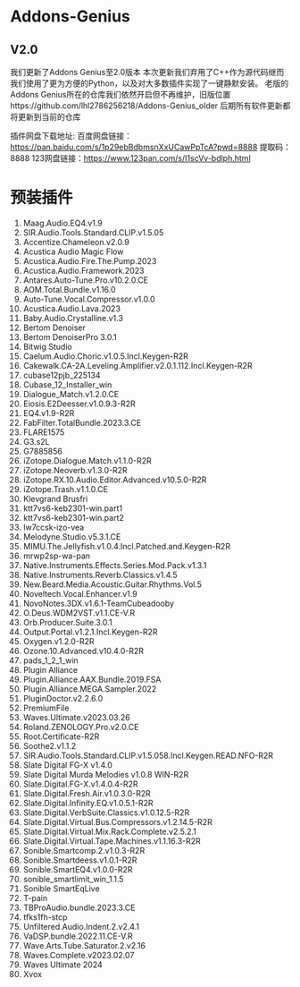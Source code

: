 # Addons-Genius
## V2.0
我们更新了Addons Genius至2.0版本
本次更新我们弃用了C++作为源代码继而我们使用了更为方便的Python，以及对大多数插件实现了一键静默安装。
老版的Addons Genius所在的仓库我们依然开启但不再维护，旧版位置https://github.com/lhl2786256218/Addons-Genius_older
后期所有软件更新都将更新到当前的仓库

插件网盘下载地址:
百度网盘链接：https://pan.baidu.com/s/1p29ebBdbmsnXxUCawPpTcA?pwd=8888 
提取码：8888
123网盘链接：https://www.123pan.com/s/I1scVv-bdlph.html

# 预装插件
 1. Maag.Audio.EQ4.v1.9
 2. SIR.Audio.Tools.Standard.CLIP.v1.5.05
 3. Accentize.Chameleon.v2.0.9
 4. Acustica Audio Magic Flow
 5. Acustica.Audio.Fire.The.Pump.2023
 6. Acustica.Audio.Framework.2023
 7. Antares.Auto-Tune.Pro.v10.2.0.CE
 8. AOM.Total.Bundle.v1.16.0
 9. Auto-Tune.Vocal.Compressor.v1.0.0
 10. Acustica.Audio.Lava.2023
 11. Baby.Audio.Crystalline.v1.3
 12. Bertom Denoiser
 13. Bertom DenoiserPro 3.0.1
 14. Bitwig Studio
 15. Caelum.Audio.Choric.v1.0.5.Incl.Keygen-R2R
 16. Cakewalk.CA-2A.Leveling.Amplifier.v2.0.1.112.Incl.Keygen-R2R
 17. cubase12pjb_225134
 18. Cubase_12_Installer_win
 19. Dialogue_Match.v1.2.0.CE
 20. Eiosis.E2Deesser.v1.0.9.3-R2R
 21. EQ4.v1.9-R2R
 22. FabFilter.TotalBundle.2023.3.CE
 23. FLARE1575
 24. G3.s2L
 25. G7885856
 26. iZotope.Dialogue.Match.v1.1.0-R2R
 27. iZotope.Neoverb.v1.3.0-R2R
 28. iZotope.RX.10.Audio.Editor.Advanced.v10.5.0-R2R
 29. iZotope.Trash.v1.1.0.CE
 30. Klevgrand Brusfri
 31. ktt7vs6-keb2301-win.part1
 32. ktt7vs6-keb2301-win.part2
 33. lw7ccsk-izo-vea
 34. Melodyne.Studio.v5.3.1.CE
 35. MIMU.The.Jellyfish.v1.0.4.Incl.Patched.and.Keygen-R2R
 36. mrwp2sp-wa-pan
 37. Native.Instruments.Effects.Series.Mod.Pack.v1.3.1
 38. Native.Instruments.Reverb.Classics.v1.4.5
 39. New.Beard.Media.Acoustic.Guitar.Rhythms.Vol.5
 40. Noveltech.Vocal.Enhancer.v1.9
 41. NovoNotes.3DX.v1.6.1-TeamCubeadooby
 42. O.Deus.WDM2VST.v1.1.CE-V.R
 43. Orb.Producer.Suite.3.0.1
 44. Output.Portal.v1.2.1.Incl.Keygen-R2R
 45. Oxygen.v1.2.0-R2R
 46. Ozone.10.Advanced.v10.4.0-R2R
 47. pads_1_2_1_win
 48. Plugin Alliance
 49. Plugin.Alliance.AAX.Bundle.2019.FSA
 50. Plugin.Alliance.MEGA.Sampler.2022
 51. PluginDoctor.v2.2.6.0
 52. PremiumFile
 53. Waves.Ultimate.v2023.03.26
 54. Roland.ZENOLOGY.Pro.v2.0.CE
 55. Root.Certificate-R2R
 56. Soothe2.v1.1.2
 57. SIR.Audio.Tools.Standard.CLIP.v1.5.058.Incl.Keygen.READ.NFO-R2R
 58. Slate Digital FG-X v1.4.0
 59. Slate Digital Murda Melodies v1.0.8 WIN-R2R
 60. Slate.Digital.FG-X.v1.4.0.4-R2R
 61. Slate.Digital.Fresh.Air.v1.0.3.0-R2R
 62. Slate.Digital.Infinity.EQ.v1.0.5.1-R2R
 63. Slate.Digital.VerbSuite.Classics.v1.0.12.5-R2R
 64. Slate.Digital.Virtual.Bus.Compressors.v1.2.14.5-R2R
 65. Slate.Digital.Virtual.Mix.Rack.Complete.v2.5.2.1
 66. Slate.Digital.Virtual.Tape.Machines.v1.1.16.3-R2R
 67. Sonible.Smartcomp.2.v1.0.3-R2R
 68. Sonible.Smartdeess.v1.0.1-R2R
 69. Sonible.SmartEQ4.v1.0.0-R2R
 70. sonible_smartlimit_win_1.1.5
 71. Sonible SmartEqLive
 72. T-pain
 73. TBProAudio.bundle.2023.3.CE
 74. tfks1fh-stcp
 75. Unfiltered.Audio.Indent.2.v2.4.1
 76. VaDSP.bundle.2022.11.CE-V.R
 77. Wave.Arts.Tube.Saturator.2.v2.16
 78. Waves.Complete.v2023.02.07
 79. Waves Ultimate 2024
 80. Xvox
